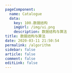 ```yaml
---
pageComponent: 
  name: Catalogue
  data: 
    key: 100.数据结构
    imgUrl: /img/ui.png
    description: 数据结构与算法
title: 数据结构与算法
date: 2020-03-11 21:50:54
permalink: /algorithm
sidebar: false
article: false
comment: false
editLink: false
---
```

